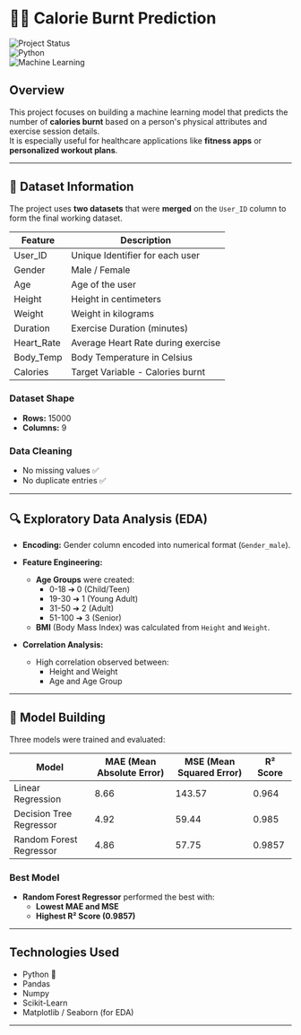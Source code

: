 # 🏃‍♂️ Calorie Burnt Prediction

![Project Status](https://img.shields.io/badge/Status-Completed-brightgreen)  
![Python](https://img.shields.io/badge/Python-3.8%2B-blue)  
![Machine Learning](https://img.shields.io/badge/Technique-Machine%20Learning-orange)  

## Overview
This project focuses on building a machine learning model that predicts the number of **calories burnt** based on a person's physical attributes and exercise session details.  
It is especially useful for healthcare applications like **fitness apps** or **personalized workout plans**.

---

## 📅 Dataset Information

The project uses **two datasets** that were **merged** on the `User_ID` column to form the final working dataset.

| Feature        | Description                      |
| -------------- | -------------------------------- |
| User_ID        | Unique Identifier for each user  |
| Gender         | Male / Female                    |
| Age            | Age of the user                  |
| Height         | Height in centimeters            |
| Weight         | Weight in kilograms              |
| Duration       | Exercise Duration (minutes)      |
| Heart_Rate     | Average Heart Rate during exercise |
| Body_Temp      | Body Temperature in Celsius      |
| Calories       | Target Variable - Calories burnt |

### Dataset Shape
- **Rows:** 15000
- **Columns:** 9

### Data Cleaning
- No missing values ✅
- No duplicate entries ✅

---

## 🔍 Exploratory Data Analysis (EDA)

- **Encoding:** Gender column encoded into numerical format (`Gender_male`).
- **Feature Engineering:**
  - **Age Groups** were created:
    - 0-18 ➔ 0 (Child/Teen)
    - 19-30 ➔ 1 (Young Adult)
    - 31-50 ➔ 2 (Adult)
    - 51-100 ➔ 3 (Senior)
  - **BMI** (Body Mass Index) was calculated from `Height` and `Weight`.

- **Correlation Analysis:**
  - High correlation observed between:
    - Height and Weight
    - Age and Age Group

---

## 🧠 Model Building

Three models were trained and evaluated:

| Model                    | MAE (Mean Absolute Error) | MSE (Mean Squared Error) | R² Score |
| ------------------------- | ------------------------- | ------------------------ | -------- |
| Linear Regression         | 8.66                      | 143.57                   | 0.964    |
| Decision Tree Regressor   | 4.92                      | 59.44                    | 0.985    |
| Random Forest Regressor   | 4.86                      | 57.75                    | 0.9857   |

### Best Model
- **Random Forest Regressor** performed the best with:
  - **Lowest MAE and MSE**
  - **Highest R² Score (0.9857)**

---

## Technologies Used

- Python 🐍
- Pandas
- Numpy
- Scikit-Learn
- Matplotlib / Seaborn (for EDA)

---


